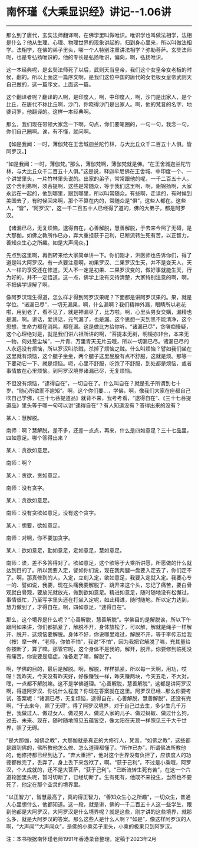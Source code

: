 # 南怀瑾《大乘显识经》讲记--1.06讲

------

那么到了唐代，玄奘法师翻译啊，在佛学里叫做唯识。唯识学也叫做法相学，法相是什么？他从生理、心理、物理世界的现象讲起的，归到身心里来，所以叫做法相学。法相学，在佛的弟子里头，哪一个人特别注重讲法相学？弥勒菩萨。玄奘法师呢，也是专弘扬唯识的，他的专长是弘扬唯识，偏向，啊，弘扬唯识。

这一本经典呢，是玄奘法师死了以后，武则天当皇帝，我们这个女皇帝女老板的时候，翻的。所以上面这一篇序文啊，是我们这位中国的唐代的女老板女皇帝武则天自己做的，这一篇序文，上面这一篇。

这个翻译者呢？翻译的人啊，是印度人，啊，中印度人，啊，沙门是出家人，是个比丘，在唐代不称比丘啊，沙门，你晓得沙门是出家人。啊，他的梵音的名字，地婆诃罗，他翻译的。这样一本经典啊。

那么，我们现在带领大家念一下啊，句点，你们要笔圈的，一句一句，我念一句，你们自己圈啊。诶，有不懂，就问啊。

【如是我闻：一时，薄伽梵在王舍城迦兰陀竹林，与大比丘众千二百五十人俱。皆阿罗汉。】

“如是我闻：一时，薄伽梵。”那么，薄伽梵啊，薄伽梵就是佛。“在王舍城迦兰陀竹林，与大比丘众千二百五十人俱。”这是说，释迦牟尼佛在王舍城、中印度一个、一个讲堂里头，一片竹林里头说的。出家的弟子，常常跟他的呢，一千二百五十人。这个舍利弗啊，须菩提啊，这些是常随众，等于我们这里啊，啊，谢锦扬啊，大家永远在一起的，他到哪里，跟到哪里，所以叫常随众。有些啊，走读的，有时候到美国去了，有时候回来啊，那个不算在内的，常随众是“俱”，这些人都在。这些人，“皆”，“阿罗汉”，这一千二百五十人已经得了道的，佛的大弟子，都是阿罗汉。

【诸漏已尽，无复烦恼，逮得自在，心善解脱，慧善解脱，于去来今照了无碍，是大那伽，如佛之教所作已办，弃大重担获于己利，已断流转生死有苦，以正智力，善知众生心之所趣。如是大声闻众。】

先点到这里啊，再倒转来给大家简单讲一下。你们刚才，洪医师也告诉你们，得了道是叫大阿罗汉。有一点要注意啊，初果罗汉、二果罗汉生天，并不是变天人，天人一样的享受还在修道。天人不一定是初果、二果罗汉变的，做好事就能生天，行为好的，并不一定悟道。这一点，佛学上没有交待清楚，大家特别注意的啊，啊，不把佛学误解了啊。

像阿罗汉现生得道，怎么样才得到阿罗汉果呢？下面都是讲阿罗汉果的。果，就是学位。“诸漏已尽”，一切无漏果，啊，什么漏啊？我们精神外漏，眼睛所以老花啦，用到老了，看不见了，就是神漏尽了，比方啦。啊，心里头男女交媾，漏精也是漏，啊。讲话，爱讲话，元气漏了，也是漏。这个思想一天到黑不能清净，这个思想，生命力都在消耗，都在漏。这是做比方给你听。“诸漏已尽”，贪嗔痴慢疑，这个心理绝对是，就是我们讲六祖所讲的啊，“菩提本无树，明镜亦非台，本来无一物，何处惹尘埃”，一片青、万里青天无片云哦，所以一切漏已尽。诸漏已尽的人永远没有烦恼，所以罗汉叫杀贼，杀掉了烦恼之贼。什么叫烦恼？譬如我们坐在这里就有烦恼，这个腿子坐坐，两个腿子这里屁股有点不舒服，这就是烦。那等一下要动它一下、就是烦恼。呃，心里不舒服，吃饱了不舒服，到处都是烦恼，或者事情放在心里烦恼。到阿罗汉境界诸漏已尽，无复烦恼。

不但没有烦恼，“逮得自在”，一切自在了。什么叫自在？就是孔子所谓到七十岁，“随心所欲而不逾矩”。啊，这个你们要…，学佛，啊，像我们大家在座都自己吹自己学佛，《三十七菩提道品》就背不来，我考考看，“逮得自在”、《三十七菩提道品》里头等于哪一句可以讲“逮得自在”？有人知道没有？答得出来的没有？

某人：慧解脱。

南师：啊？慧解脱，差不多，还差一点点，再来，什么是四如意足？三十七品里，四如意足。哪个答得出来？

某人：贪欲如意足。

南师：啊？

某人：贪欲，贪如意足。

南师：没有贪字。

某人：贪欲如意足。

南师：没有贪欲如意足，没有这个贪字。

某人：想要，欲如意足。

南师：对啊，你不要加贪字。

某人：欲如意足，勤如意足，定如意足，慧如意足。

南师：诶，差不多答得对了。欲如意足，这个欲等于大乘所讲愿，所愿做的什么就达到目的了。所以我要入定，譬如你们说，现在我两腿一盘要入定去了，你们定不了。啊，那真修到的人，入定，立刻入定，欲如意足，我要入定就入定。我要心专一的、譬如说，我要，现在头痛我要解脱了、跳开来这个头，忘记了痛苦，要白骨观就白骨观，要放光就放光，做到欲如意足。精进如意足，随时随地没有松懈过，事情很忙，乃至写字里头还在打坐入定呢，如此精进，随时随地。所以定力达到，慧力做到了，才得自在。啊，四如意足，“逮得自在”。

那么，这个境界是什么呢？“心善解脱，慧善解脱”。学佛目的是解脱诶，所以下午跟阿如来讲，你们都抓紧了，解脱不开，身体放松了，可以解，解就是绳子一样解开、脱开，这烦恼要解脱。身体不好，你说哪里难过，解脱不开，等于李传志给我（按）摩一样，“老师，你怕不怕”，我说“不怕”，因为我把它解脱了嘛，充其量给你按断了，算了嘛。那管它呢，这个身体不是我的，解开，脱开。你要修到临死没有痛苦，你说要是癌症，准备走了嘛，解脱了。

啊，学佛的目的，最后是解脱。啊，解脱，样样抓紧，所以每一天啊，用功，哎呀！我昨天，今天没有昨天好，好像赚钱一样，昨天赚两块，今天五毛，不大对，嘿，一点都不解脱嘛。这不是学佛道理。“心善解脱，慧善解脱”，这都是讲阿罗汉啊，得道阿罗汉、你说什么程度？你现在答案就在这里。阿罗汉已经…那么你要考试，答案呢：“诸漏已尽，无复烦恼，逮得自在，心善解脱，慧善解脱”，还没有完啊，“于去来今，照了无碍”。得了阿罗汉境界，对于自己过去生，多少生几千万世，我做过人、做过女人、做过男人、做过人家的儿子、做过蚂蚁、做过什么狗，过去、未来、现在，随时随地照见五蕴皆空，像太阳在天顶一样照见三千大千世界，照了无碍。

“是大那伽，如佛之教”，大那伽就是真正的大修行人，梵音。“如佛之教”，这些都是跟到佛的，佛所教他怎么修、怎么道理都懂了。“所作已办”，所谓佛法所教他的，他修持都已经到达了。“弃大重担”，他对这个世界没有负担了，应该度人的功德都做完了，丢弃了，身上丢下来包袱了，啊。“获于己利”，不过是小乘哦，阿罗汉，个人成就的，还不是大菩萨，“获于己利”。“已断流转生死有苦”，在这一个六道轮回里头呢，暂时切断了，已经切断了。生有死有，他既不来投生，当然也不要死了，他定在那个空灵的境界里。

“以正智力”，智慧最高了，真的得正智力，“善知众生心之所趣”，一切众生，普通人心里想什么，他都知道。这一段，就是讲，佛的一千二百五十人这一些学生，跟到他都是大阿罗汉，大阿罗汉是什么境界呢？就是这些，刚才讲的这些境界，就那么多，就是大阿罗汉的答案。那么这些人是什么人啊？“如是”，像这样阿罗汉的人啊，“大声闻”“大声闻众”，是佛的小乘弟子里头，小乘的极果只到阿罗汉。

注：本书根据南怀瑾老师1991年香港录音整理，定稿于2023年2月

